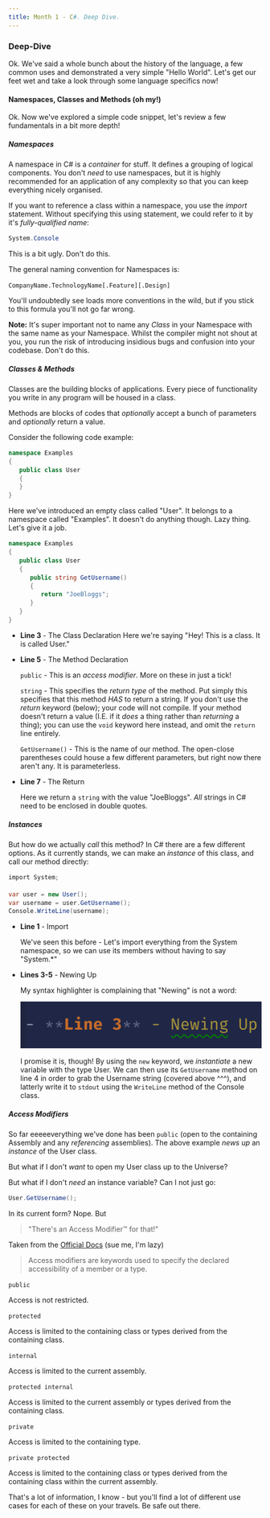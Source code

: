 ```yaml
---
title: Month 1 - C#. Deep Dive.
---
```


### Deep-Dive
Ok. We've said a whole bunch about the history of the language, a few common uses and demonstrated a very simple "Hello World". Let's get our feet wet and take a look through some language specifics now!

#### Namespaces, Classes and Methods (oh my!) ###
Ok. Now we've explored a simple code snippet, let's review a few fundamentals in a bit more depth!

##### Namespaces ####
A namespace in C# is a _container_ for stuff. It defines a grouping of logical components. You don't _need_ to use namespaces, but it is highly recommended for an application of any complexity so that you can keep everything nicely organised.

If you want to reference a class within a namespace, you use the _import_ statement. Without specifying this using statement, we could refer to it by it's _fully-qualified name_:

```csharp
System.Console
```

This is a bit ugly. Don't do this.

The general naming convention for Namespaces is:

`CompanyName.TechnologyName[.Feature][.Design]`

You'll undoubtedly see loads more conventions in the wild, but if you stick to this formula you'll not go far wrong.

**Note:** It's super important not to name any _Class_ in your Namespace with the same name as your Namespace. Whilst the compiler might not shout at you, you run the risk of introducing insidious bugs and confusion into your codebase. Don't do this.

##### Classes & Methods #####
Classes are the building blocks of applications. Every piece of functionality you write in any program will be housed in a class.

Methods are blocks of codes that _optionally_ accept a bunch of parameters and _optionally_ return a value.

Consider the following code example:

```csharp
namespace Examples
{
   public class User
   {
   }
}
```

Here we've introduced an empty class called "User". It belongs to a namespace called "Examples". It doesn't do anything though. Lazy thing. Let's give it a job.

```csharp
namespace Examples
{
   public class User
   {
      public string GetUsername()
      {
         return "JoeBloggs";
      }
   }
}
```
- **Line 3** - The Class Declaration
   Here we're saying "Hey! This is a class. It is called User."

- **Line 5** - The Method Declaration

   ```public``` - This is an _access modifier_. More on these in just a tick!

   ```string``` - This specifies the _return type_ of the method. Put simply this specifies that this method _HAS_ to return a string. If you don't use the _return_ keyword (below); your code will not compile. If your method doesn't return a value (I.E. if it _does_ a thing rather than _returning_ a thing); you can use the ```void``` keyword here instead, and omit the ```return``` line entirely.

   ```GetUsername()``` - This is the name of our method. The open-close parentheses could house a few different parameters, but right now there aren't any. It is parameterless.

- **Line 7** - The Return
   
   Here we return a ```string``` with the value "JoeBloggs". _All_ strings in C# need to be enclosed in double quotes.

##### Instances #####
But how do we actually _call_ this method? In C# there are a few different options. As it currently stands, we can make an _instance_ of this class, and call our method directly:

```csharp
import System;

var user = new User();
var username = user.GetUsername();
Console.WriteLine(username);
```

- **Line 1** - Import

   We've seen this before - Let's import everything from the System namespace, so we can use its members without having to say "System.*"

- **Lines 3-5** - Newing Up
   
   My syntax highlighter is complaining that "Newing" is not a word:

   <p align="center">
      <img src="./img/newing.png" mouseover="I think you'll find it is.">
   </p>
   
   I promise it is, though! By using the ```new``` keyword, we _instantiate_ a new variable with the type User. We can then use its ```GetUsername``` method on line 4 in order to grab the Username string (covered above ^^^), and latterly write it to ```stdout``` using the ```WriteLine``` method of the Console class.

##### Access Modifiers #####
So far eeeeeverything we've done has been ```public``` (open to the containing Assembly and any _referencing_ assemblies). The above example _news up_ an _instance_ of the User class.

But what if I don't _want_ to open my User class up to the Universe?

But what if I don't _need_ an instance variable? Can I not just go:

```csharp
User.GetUsername();
```

In its current form? Nope. But 
> "There's an Access Modifier™ for that!"

Taken from the [Official Docs](https://docs.microsoft.com/en-us/dotnet/csharp/language-reference/keywords/access-modifiers) (sue me, I'm lazy)

> Access modifiers are keywords used to specify the declared accessibility of a member or a type.

```public```

Access is not restricted.

```protected```

Access is limited to the containing class or types derived from the containing class.

```internal```

Access is limited to the current assembly.

```protected internal```

Access is limited to the current assembly or types derived from the containing class.

```private```

Access is limited to the containing type.

```private protected```

Access is limited to the containing class or types derived from the containing class within the current assembly.

That's a lot of information, I know - but you'll find a lot of different use cases for each of these on your travels. Be safe out there.